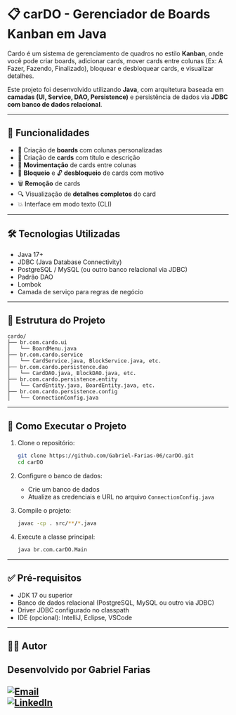 # 📋 carDO - Gerenciador de Boards Kanban em Java

Cardo é um sistema de gerenciamento de quadros no estilo **Kanban**, onde você pode criar boards, adicionar cards, mover cards entre colunas (Ex: A Fazer, Fazendo, Finalizado), bloquear e desbloquear cards, e visualizar detalhes.

Este projeto foi desenvolvido utilizando **Java**, com arquitetura baseada em **camadas (UI, Service, DAO, Persistence)** e persistência de dados via **JDBC com banco de dados relacional**.

---

## 📌 Funcionalidades

* 📁 Criação de **boards** com colunas personalizadas
* 📝 Criação de **cards** com título e descrição
* 🔁 **Movimentação** de cards entre colunas
* 🚫 **Bloqueio** e 🔓 **desbloqueio** de cards com motivo
* 🗑️ **Remoção** de cards
* 🔍 Visualização de **detalhes completos** do card
* 💥 Interface em modo texto (CLI)

---

## 🛠️ Tecnologias Utilizadas

* Java 17+
* JDBC (Java Database Connectivity)
* PostgreSQL / MySQL (ou outro banco relacional via JDBC)
* Padrão DAO
* Lombok
* Camada de serviço para regras de negócio

---

## 🧱 Estrutura do Projeto

```
cardo/
├── br.com.cardo.ui
│   └── BoardMenu.java
├── br.com.cardo.service
│   └── CardService.java, BlockService.java, etc.
├── br.com.cardo.persistence.dao
│   └── CardDAO.java, BlockDAO.java, etc.
├── br.com.cardo.persistence.entity
│   └── CardEntity.java, BoardEntity.java, etc.
├── br.com.cardo.persistence.config
│   └── ConnectionConfig.java
```

---

## 🚀 Como Executar o Projeto

1. Clone o repositório:

   ```bash
   git clone https://github.com/Gabriel-Farias-06/carDO.git
   cd carDO
   ```

2. Configure o banco de dados:

   * Crie um banco de dados
   * Atualize as credenciais e URL no arquivo `ConnectionConfig.java`

3. Compile o projeto:

   ```bash
   javac -cp . src/**/*.java
   ```

4. Execute a classe principal:

   ```bash
   java br.com.carDO.Main
   ```

---

## ✅ Pré-requisitos

* JDK 17 ou superior
* Banco de dados relacional (PostgreSQL, MySQL ou outro via JDBC)
* Driver JDBC configurado no classpath
* IDE (opcional): IntelliJ, Eclipse, VSCode

---

## 👨‍💼 Autor

Desenvolvido por **Gabriel Farias**<br/><br/>
[![Email](https://img.shields.io/badge/Email-%23E4405F?style=for-the-badge)](mailto:gabrielrgfaria@gmail.com)<br/>
[![LinkedIn](https://img.shields.io/badge/LinkedIn-3670A0?style=for-the-badge)](https://www.linkedin.com/in/gabriel-do-rego-farias-138378322/)
---

